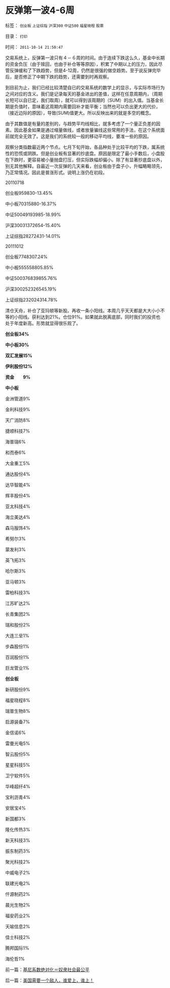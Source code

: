 # 反弹第一波4-6周

标签： `创业板` `上证综指` `沪深300` `中证500` `福星晓程` `股票` 

目录： `打印`

时间： `2011-10-14 21:50:47`

交易系统上，反弹第一波只有４－６周的时间。由于连续下跌这么久，基金中长期的资金负压（由于赎回，也由于补仓等等原因），积累了中期以上的压力，因此尽管反弹缓和了下跌趋势，但是4-12周，仍然是很强的做空趋势。至于说反弹完毕后，是否修正了中期下跌的趋势，还需要到时再观察。

到目前为止，我们已经比较清楚自已的交易系统的数学上的显示，与实际市场行为之间对应的含义。我们是记录每天的基金进出的差值，这样在任意周期内，（周期长短可以自已定，我们取周），就可以得到该周期的（SUM）的出入值。当基金长期是负值时，意味着这周期内需要回补才能平衡；当然也可以负出更大的代价，（接近边际的原因），导致(SUM)值更大。所以反映出来的就是多空的概念。

由于其数值是有量的差别的，与趋势平均线相比，就多考虑了一个量正负差的因素。因此基金如果是通过缩量做线，或者放量骗线这些常用的手法，在这个系统面前就完全无效了。这是我们的系统较一般的移动平均线，要准一些的原因。

观察分类指数最近两个节点。七月下旬开始，各品种处于比较平均的下跌，属系统性的恐慌或阴跌。但是创业板有显著的抄底盘。原因是限定了最小手数后，小盘股在下跌时，更容易被小量抛盘打压，但实际跌幅却偏小。除了有显著抄底盘以外，别无其他解释。自最近一次反弹的几天来看，创业板由于盘子小，升幅略略领先，乃正常情况。因此是普涨形式。说明上涨仍在初段。

20110718

创业板959830-13.45%

中小板70315880-16.37%

中证50049193985-18.99%

沪深30031372654-15.40%

上证综指28272431-14.01%

20111012

创业板7748307.24%

中小板555558805.85%

中证500376839855.76%

沪深300252326545.19%

上证综指232024314.78%

清仓天舟，补仓了亚玛顿等新股。再收一条小阳线。本周几乎天天都是大大小小不等的小阳线。获利达到21%。仓位91%。如果就此脱离底部，同时我们的投资也处于年度新高。形势就显得很乐观了。

**创业板34%**

**中小板30%**

**双汇发展15%**

**伊利股份12%**

**资金　　9%**

**中小板**

金洲管道9%

金利科技9%

天广消防8%

捷顺科技7%

海普瑞6%

和而泰6%

大金重工5%

通达股份4%

达华智能4%

辉丰股份4%

亚太科技4%

海立美达4%

森马服饰4%

希努尔3%

蒙发利3%

英飞拓3%

哈尔斯3%

亚马顿3%

雷柏科技3%

江苏旷达2%

长青集团2%

瑞和股份2%

大连三垒1%

步森股份1%

百润股份1%

巨龙管业1%

**创业板**

新研股份9%

福星晓程8%

瑞普生物8%

启源装备7%

金信诺6%

雷曼光电5%

智云股份5%

星星科技5%

卫宁软件5%

华峰超纤4%

宝利沥青4%

安居宝4%

新国都3%

隆化传热3%

新天科技3%

振东制药3%

聚光科技2%

中威电子2%

联建光电2%

仟源制药2%

晨光生物2%

福安药业2%

天喻信息2%

佳士科技2%

腾邦国际1%

海伦哲1%



前一篇：[基尼系数绝对化＝奴隶社会最公平](../../../2011/10/14/基尼系数绝对化＝奴隶社会最公平.md)

后一篇：[美国需要一个敌人，谁爱上，谁上！](../../../2011/10/14/美国需要一个敌人，谁爱上，谁上！.md)